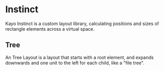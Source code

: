 # Instinct

Kayo Instinct is a custom layout library, calculating positions
and sizes of rectangle elements across a virtual space.

## Tree

An Tree Layout is a layout that starts with a root element,
and expands downwards and one unit to the left for each child,
like a "file tree".